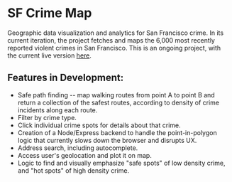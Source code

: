 # SF Crime Map

Geographic data visualization and analytics for San Francisco crime. In its current iteration, the project fetches and maps the 6,000 most recently reported violent crimes in San Francisco. This is an ongoing project, with the current live version [here](https://djfletcher.github.io/SFDataViz/).

## Features in Development:
+ Safe path finding -- map walking routes from point A to point B and return a collection of the safest routes, according to density of crime incidents along each route.
+ Filter by crime type.
+ Click individual crime spots for details about that crime.
+ Creation of a Node/Express backend to handle the point-in-polygon logic that currently slows down the browser and disrupts UX.
+ Address search, including autocomplete.
+ Access user's geolocation and plot it on map.
+ Logic to find and visually emphasize "safe spots" of low density crime, and "hot spots" of high density crime.
